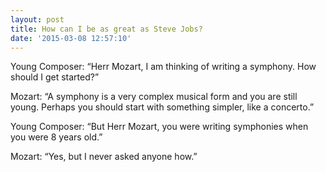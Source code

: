 ```yaml
---
layout: post
title: How can I be as great as Steve Jobs?
date: '2015-03-08 12:57:10'
---
```


Young Composer: “Herr Mozart, I am thinking of writing a symphony. How should I get started?”

Mozart: “A symphony is a very complex musical form and you are still young. Perhaps you should start with something simpler, like a concerto.”

Young Composer: “But Herr Mozart, you were writing symphonies when you were 8 years old.”

Mozart: “Yes, but I never asked anyone how.”